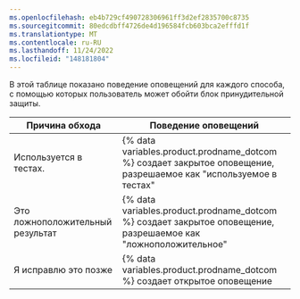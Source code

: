 ```yaml
---
ms.openlocfilehash: eb4b729cf490728306961ff3d2ef2835700c8735
ms.sourcegitcommit: 80edcdbff4726de4d196584fcb603bca2efffd1f
ms.translationtype: MT
ms.contentlocale: ru-RU
ms.lasthandoff: 11/24/2022
ms.locfileid: "148181804"
---
```

В этой таблице показано поведение оповещений для каждого способа, с помощью которых пользователь может обойти блок принудительной защиты.

| Причина обхода         | Поведение оповещений                                              |
|-----------------------|------------------------------------------------------|
| Используется в тестах.    | {% data variables.product.prodname_dotcom %} создает закрытое оповещение, разрешаемое как "используемое в тестах"  |
| Это ложноположительный результат | {% data variables.product.prodname_dotcom %} создает закрытое оповещение, разрешаемое как "ложноположительное" |
| Я исправлю это позже     | {% data variables.product.prodname_dotcom %} создает открытое оповещение                                |